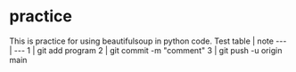 # practice
This is practice for using beautifulsoup in python code.
Test table | note
 --- | ---
 1 | git add program
 2 | git commit -m "comment"
 3 | git push -u origin main



